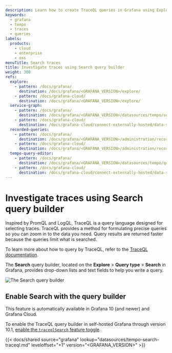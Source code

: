 ```yaml
---
description: Learn how to create TraceQL queries in Grafana using Explore > Search.
keywords:
  - grafana
  - tempo
  - traces
  - queries
labels:
  products:
    - cloud
    - enterprise
    - oss
menuTitle: Search traces
title: Investigate traces using Search query builder
weight: 300
refs:
  explore:
    - pattern: /docs/grafana/
      destination: /docs/grafana/<GRAFANA_VERSION>/explore/
    - pattern: /docs/grafana-cloud/
      destination: /docs/grafana/<GRAFANA_VERSION>/explore/
  service-graph:
    - pattern: /docs/grafana/
      destination: /docs/grafana/<GRAFANA_VERSION>/datasources/tempo/service-graph/
    - pattern: /docs/grafana-cloud/
      destination: /docs/grafana-cloud/connect-externally-hosted/data-sources/tempo/service-graph/
  recorded-queries:
    - pattern: /docs/grafana/
      destination: /docs/grafana/<GRAFANA_VERSION>/administration/recorded-queries/
    - pattern: /docs/grafana-cloud/
      destination: /docs/grafana/<GRAFANA_VERSION>/administration/recorded-queries/
  tempo-query-editor:
    - pattern: /docs/grafana/
      destination: /docs/grafana/<GRAFANA_VERSION>/datasources/tempo/query-editor/
    - pattern: /docs/grafana-cloud/
      destination: /docs/grafana-cloud/connect-externally-hosted/data-sources/tempo/query-editor/
---
```


# Investigate traces using Search query builder

Inspired by PromQL and LogQL, TraceQL is a query language designed for selecting traces.
TraceQL provides a method for formulating precise queries so you can zoom in to the data you need.
Query results are returned faster because the queries limit what is searched.

To learn more about how to query by TraceQL, refer to the [TraceQL documentation](/docs/tempo/latest/traceql).

The **Search** query builder, located on the **Explore** > **Query type** > **Search** in Grafana, provides drop-down lists and text fields to help you write a query.

![The Search query builder](/media/docs/grafana/data-sources/tempo/query-editor/tempo-ds-query-builder-v11.png)

## Enable Search with the query builder

This feature is automatically available in Grafana 10 (and newer) and Grafana Cloud.

To enable the TraceQL query builder in self-hosted Grafana through version 10.1, [enable the `traceqlSearch` feature toggle](/docs/grafana/latest/setup-grafana/configure-grafana/feature-toggles/).

[//]: # 'Shared content for the Search - TraceQL query builder'

{{< docs/shared source="grafana" lookup="datasources/tempo-search-traceql.md" leveloffset="+1" version="<GRAFANA_VERSION>" >}}
